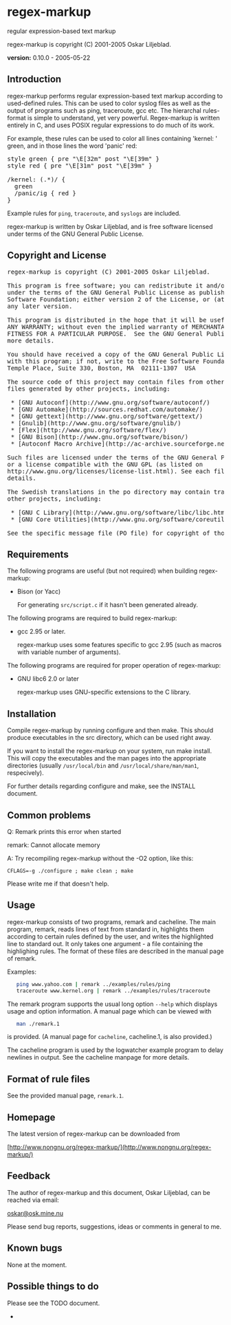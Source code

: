 regex-markup
============

regular expression-based text markup

regex-markup is copyright (C) 2001-2005 Oskar Liljeblad.

**version:** 0.10.0 - 2005-05-22

## Introduction


regex-markup performs regular expression-based text markup according to
used-defined rules. This can be used to color syslog files as well as the
output of programs such as ping, traceroute, gcc etc. The hierarchal
rules-format is simple to understand, yet very powerful. Regex-markup is
written entirely in C, and uses POSIX regular expressions to do much of its
work.

For example, these rules can be used to color all lines containing 'kernel:
' green, and in those lines the word 'panic' red:

<pre>
style green { pre "\E[32m" post "\E[39m" }
style red { pre "\E[31m" post "\E[39m" }

/kernel: (.*)/ {
  green
  /panic/ig { red }
}
</pre>

Example rules for `ping`, `traceroute`, and `syslogs` are included.

regex-markup is written by Oskar Liljeblad, and is free software licensed
under terms of the GNU General Public License.

## Copyright and License

<pre>
regex-markup is copyright (C) 2001-2005 Oskar Liljeblad.

This program is free software; you can redistribute it and/or modify it
under the terms of the GNU General Public License as published by the Free
Software Foundation; either version 2 of the License, or (at your option)
any later version.

This program is distributed in the hope that it will be useful, but WITHOUT
ANY WARRANTY; without even the implied warranty of MERCHANTABILITY or
FITNESS FOR A PARTICULAR PURPOSE.  See the GNU General Public License for
more details.

You should have received a copy of the GNU General Public License along
with this program; if not, write to the Free Software Foundation, Inc., 59
Temple Place, Suite 330, Boston, MA  02111-1307  USA

The source code of this project may contain files from other projects, and
files generated by other projects, including:

 * [GNU Autoconf](http://www.gnu.org/software/autoconf/)
 * [GNU Automake](http://sources.redhat.com/automake/)
 * [GNU gettext](http://www.gnu.org/software/gettext/)
 * [Gnulib](http://www.gnu.org/software/gnulib/)
 * [Flex](http://www.gnu.org/software/flex/)
 * [GNU Bison](http://www.gnu.org/software/bison/)
 * [Autoconf Macro Archive](http://ac-archive.sourceforge.net/)

Such files are licensed under the terms of the GNU General Public License
or a license compatible with the GNU GPL (as listed on
http://www.gnu.org/licenses/license-list.html). See each file for copyright
details.

The Swedish translations in the po directory may contain translations from
other projects, including:

 * [GNU C Library](http://www.gnu.org/software/libc/libc.html)
 * [GNU Core Utilities](http://www.gnu.org/software/coreutils/)

See the specific message file (PO file) for copyright of those messages.
</pre>

## Requirements

The following programs are useful (but not required) when building
regex-markup:

 * Bison (or Yacc)
   
    For generating `src/script.c` if it hasn't been generated already.

The following programs are required to build regex-markup:

 * gcc 2.95 or later.
   
    regex-markup uses some features specific to gcc 2.95 (such as macros with variable number of arguments).

The following programs are required for proper operation of regex-markup:

 *  GNU libc6 2.0 or later
   
    regex-markup uses GNU-specific extensions to the C library.

## Installation

Compile regex-markup by running configure and then make. This should produce executables in the src directory, which can be used right away.

If you want to install the regex-markup on your system, run make install.
This will copy the executables and the man pages into the appropriate
directories (usually `/usr/local/bin` and `/usr/local/share/man/man1`,
respecively).

For further details regarding configure and make, see the INSTALL document.

## Common problems

Q: Remark prints this error when started

   remark: Cannot allocate memory

A: Try recompiling regex-markup without the -O2 option, like this:

   `CFLAGS=-g ./configure ; make clean ; make`

Please write me if that doesn't help.

## Usage

regex-markup consists of two programs, remark and cacheline. The main
program, remark, reads lines of text from standard in, highlights them
according to certain rules defined by the user, and writes the highlighted
line to standard out. It only takes one argument - a file containing the
highlighing rules. The format of these files are described in the manual
page of remark.

Examples:

```bash
   ping www.yahoo.com | remark ../examples/rules/ping
   traceroute www.kernel.org | remark ../examples/rules/traceroute
```

The remark program supports the usual long option `--help` which displays
usage and option information. A manual page which can be viewed with

```bash
   man ./remark.1
```

is provided. (A manual page for `cacheline`, cacheline.1, is also provided.)

The cacheline program is used by the logwatcher example program to delay
newlines in output. See the cacheline manpage for more details.

## Format of rule files

See the provided manual page, `remark.1`.

## Homepage

The latest version of regex-markup can be downloaded from

   [http://www.nongnu.org/regex-markup/](http://www.nongnu.org/regex-markup/)

## Feedback

The author of regex-markup and this document, Oskar Liljeblad, can be
reached via email:

   [oskar@osk.mine.nu](mailto:oskar@osk.mine.nu)

Please send bug reports, suggestions, ideas or comments in general to me.

## Known bugs

None at the moment.

## Possible things to do

Please see the TODO document.

-
